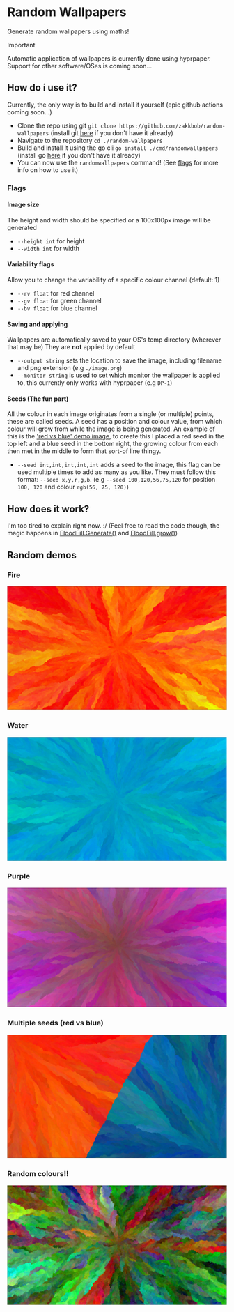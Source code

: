 # Random Wallpapers

Generate random wallpapers using maths!

> [!IMPORTANT]
> Automatic application of wallpapers is currently done using hyprpaper. 
> Support for other software/OSes is coming soon...

## How do i use it?

Currently, the only way is to build and install it yourself (epic github actions coming soon...)
- Clone the repo using git `git clone https://github.com/zakkbob/random-wallpapers` (install git [here](https://git-scm.com/downloads) if you don't have it already)
- Navigate to the repository `cd ./random-wallpapers`
- Build and install it using the go cli `go install ./cmd/randomwallpapers` (install go [here](https://go.dev/doc/install) if you don't have it already)
- You can now use the `randomwallpapers` command! (See [flags](#flags) for more info on how to use it)

### Flags

#### Image size

The height and width should be specified or a 100x100px image will be generated

- `--height int` for height
- `--width int` for width

#### Variability flags

Allow you to change the variability of a specific colour channel (default: 1)

- `--rv float` for red channel
- `--gv float` for green channel
- `--bv float` for blue channel

#### Saving and applying

Wallpapers are automatically saved to your OS's temp directory (wherever that may be)
They are **not** applied by default

- `--output string` sets the location to save the image, including filename and png extension (e.g `./image.png`)
- `--monitor string` is used to set which monitor the wallpaper is applied to, this currently only works with hyprpaper (e.g `DP-1`)

#### Seeds (The fun part)

All the colour in each image originates from a single (or multiple) points, these are called seeds.
A seed has a position and colour value, from which colour will grow from while the image is being generated.
An example of this is the ['red vs blue' demo image](#multiple-seeds-red-vs-blue), to create this I placed a red seed in the top left and a blue seed in the bottom right, the growing colour from each then met in the middle to form that sort-of line thingy.

- `--seed int,int,int,int,int` adds a seed to the image, this flag can be used multiple times to add as many as you like. They must follow this format: `--seed x,y,r,g,b`. (e.g `--seed 100,120,56,75,120` for position `100, 120` and colour `rgb(56, 75, 120)`) 

## How does it work?

I'm too tired to explain right now. :/ (Feel free to read the code though, the magic happens in [FloodFill.Generate()](https://github.com/zakkbob/random-wallpapers/blob/main/internal/generation.go#L98) and [FloodFill.grow()](https://github.com/zakkbob/random-wallpapers/blob/42d4d84f569d76281bf22461f53fecf6f1083ef1/internal/generation.go#L67))

## Random demos

### Fire

![[](https://raw.githubusercontent.com/zakkbob/dynamic-wallpapers/refs/heads/main/demos/fire.png)](https://raw.githubusercontent.com/zakkbob/dynamic-wallpapers/refs/heads/main/demos/fire.png)

### Water

![[](https://raw.githubusercontent.com/zakkbob/dynamic-wallpapers/refs/heads/main/demos/ocean.png)](https://raw.githubusercontent.com/zakkbob/dynamic-wallpapers/refs/heads/main/demos/ocean.png)

### Purple

![[](https://raw.githubusercontent.com/zakkbob/dynamic-wallpapers/refs/heads/main/demos/purple.png)](https://raw.githubusercontent.com/zakkbob/dynamic-wallpapers/refs/heads/main/demos/purple.png)

### Multiple seeds (red vs blue)

![[](https://raw.githubusercontent.com/zakkbob/dynamic-wallpapers/refs/heads/main/demos/red-vs-blue.png)](https://raw.githubusercontent.com/zakkbob/dynamic-wallpapers/refs/heads/main/demos/red-vs-blue.png)

### Random colours!!

![[](https://raw.githubusercontent.com/zakkbob/dynamic-wallpapers/refs/heads/main/demos/random-colors.png)](https://raw.githubusercontent.com/zakkbob/dynamic-wallpapers/refs/heads/main/demos/random-colors.png)
